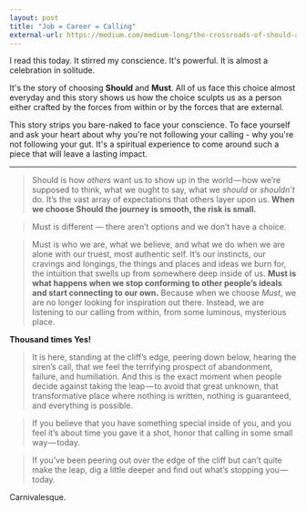 ```yaml
---
layout: post
title: "Job = Career = Calling"
external-url: https://medium.com/medium-long/the-crossroads-of-should-and-must-90c75eb7c5b0
---
```


I read this today. It stirred my conscience. It's powerful. It is almost a celebration in solitude.

It's the story of choosing **Should** and **Must**. All of us face this choice almost everyday and this story shows us how the choice sculpts us as a person either crafted by the forces from within or by the forces that are external.

This story strips you bare-naked to face your conscience. To face yourself and ask your heart about why you're not following your calling - why you're not following your gut. It's a spiritual experience to come around such a piece that will leave a lasting impact.

---

>Should is how *others* want us to show up in the world — how we’re supposed to think, what we ought to say, what we *should* or *shouldn’t* do. It’s the vast array of expectations that others layer upon us. **When we choose Should the journey is smooth, the risk is small.**

>Must is different — there aren’t options and we don’t have a choice.

>Must is who we are, what we believe, and what we do when we are alone with our truest, most authentic self. It’s our instincts, our cravings and longings, the things and places and ideas we burn for, the intuition that swells up from somewhere deep inside of us. **Must is what happens when we stop conforming to other people’s ideals and start connecting to our own.** Because when we choose *Must*, we are no longer looking for inspiration out there. Instead, we are listening to our calling from within, from some luminous, mysterious place.

**Thousand times Yes!**

>It is here, standing at the cliff’s edge, peering down below, hearing the siren’s call, that we feel the terrifying prospect of abandonment, failure, and humiliation. And this is the exact moment when people decide against taking the leap — to avoid that great unknown, that transformative place where nothing is written, nothing is guaranteed, and everything is possible.

>If you believe that you have something special inside of you, and you feel it’s about time you gave it a shot, honor that calling in some small way — today.

>If you’ve been peering out over the edge of the cliff but can’t quite make the leap, dig a little deeper and find out what’s stopping you — today.

Carnivalesque.